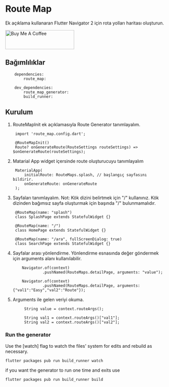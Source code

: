 # Route Map
Ek açıklama kullanaran Flutter Navigator 2 için rota yolları haritası oluşturun.


<a href="https://www.buymeacoffee.com/emintpolat" target="_blank"><img src="https://cdn.buymeacoffee.com/buttons/v2/default-yellow.png" alt="Buy Me A Coffee" style="height: 60px !important;width: 217px !important;" ></a>

## Bağımlılıklar
        dependencies:  
            route_map:  
  
        dev_dependencies:  
            route_map_generator:  
            build_runner: 
## Kurulum

1. RouteMapInit ek açıklamasıyla Route Generator tanımlayalım.


        import 'route_map.config.dart';

        @RouteMapInit()
        Route? onGenerateRoute(RouteSettings routeSettings) => $onGenerateRoute(routeSettings);

2. Matarial App widget içersinde route oluşturucuyu tanımlayalım
        
        MaterialApp(
            initialRoute: RouteMaps.splash, // başlangıç sayfasını bildirir.
            onGenerateRoute: onGenerateRoute
        );

3. Sayfaları tanımlayalım. 
Not: Kök dizini belirtmek için "/" kullanınız. Kök dizinden bağımsız sayfa oluşturmak için başında "/" bulunmamalıdır.

        @RouteMap(name: "splash")
        class SplashPage extends StatefulWidget {}

        @RouteMap(name: "/")
        class HomePage extends StatefulWidget {}

        @RouteMap(name: "/ara", fullScreenDialog: true)
        class SearchPage extends StatefulWidget {}

4. Sayfalar arası yönlendirme. Yönlendirme esnasında değer göndermek için arguments alanı kullanılabilir.

           Navigator.of(context)
                    .pushNamed(RouteMaps.detailPage, arguments: "value");

           Navigator.of(context)
                    .pushNamed(RouteMaps.detailPage, arguments: {"val1":"Easy","val2":"Route"});

5. Arguments ile gelen veriyi okuma.
            
            String value = context.routeArgs();

            String val1 = context.routeArgs()["val1"];
            String val2 = context.routeArgs()["val2"];


### Run the generator 
Use the [watch] flag to watch the files' system for edits and rebuild as necessary.
```terminal  
flutter packages pub run build_runner watch  
```
if you want the generator to run one time and exits use
```terminal  
flutter packages pub run build_runner build  
```
